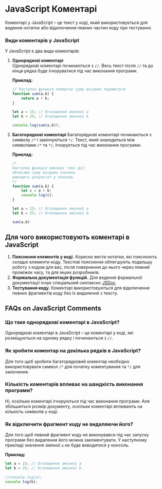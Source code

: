 ﻿# JavaScript Коментарі

Коментарі у JavaScript – це текст у коді, який використовується для ведення нотаток або відключення певних частин коду при тестуванні.

### Види коментарів у JavaScript

У JavaScript є два види коментарів:

1. **Однорядкові коментарі**  
Однорядкові коментарі починаються з `//`. Весь текст після `//` та до кінця рядка буде ігноруватися під час виконання програми.

   **Приклад:**
   ```javascript
   // Наступна функція повертає суму вхідних параметрів
   function sum(a,b) {
	   return a + b;
   }
   
   let a = 15; // Оголошення змінної a
   let b = 25; // Оголошення змінної b
	
   console.log(sum(a,b));   
   ```


2. **Багаторядкові коментарі** 
	Багаторядкові коментарі починаються з символу `/*` і закінчуються `*/`. Текст, який знаходиться між символами `/*` та `*/`, ігнорується під час виконання програми.

   **Приклад:**
   ```javascript
   /* 
   Наступна функція виконує такі дії:
   обчислює суму вхідних значень
   виводить результат у консоль
   */   
   function sum(a,b) {
	   let c = a + b;
	   console.log(c); 
   }
   
   let a = 15; // Оголошення змінної a
   let b = 25; // Оголошення змінної b
   
   sum(a,b) 
   ```

## Для чого використовують коментарі в JavaScript

1. **Пояснення елементів у коді.** Корисно вести нотатки, які пояснюють складні елементи коду. Текстові пояснення облегшують подальшу роботу з кодом для вас, після повернення до нього через певний проміжок часу, та для інших розробників.
3. **Формальна документація функцій.** Для ведення формальної документації існує спеціальний синтаксис [JSDoc](https://jsdoc.app/).
4. **Тестування коду.** Коментарі використовуються для відключення певних фрагментів коду без їх видалення з тексту. 

## FAQs on JavaScript Comments

### Що таке однорядкові коментарі в JavaScript?

Однорядкові коментарі в JavaScript – це коментарі у коді, які розміщуються на одному рядку і починаються з `//`.

### Як зробити коментар на декілька рядків в JavaScript?

Для того щоб зробити багаторядковий коментар необхідно 
використовувати символ `/*` для початку коментування та `*/` для закінчення.

### Кількість коментарів впливає на швидкість виконання програми?

Ні, оскільки коментарі ігноруються під час виконання програми. Але збільшиться розмір документу, оскільки коментарі впливають на кількість символів у коді.

### Як відключити фрагмент коду не видаляючи його?

Для того щоб певний фрагмент коду не виконувався під час запуску програми без видалення його можна закоментувати. У наступному прикладі значення змінної `a` не буде виводитися у консоль.

**Приклад:**
```javascript
let a = 15; // Оголошення змінної a
let b = 25; // Оголошення змінної b
   
//console.log(a);
console.log(b);
```

